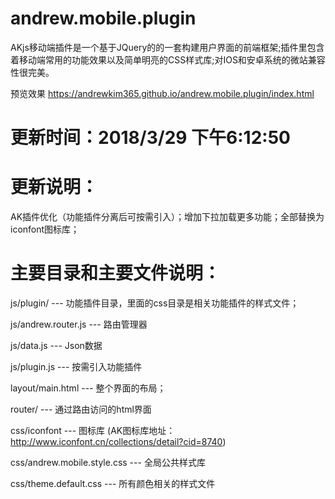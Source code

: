 # andrew.mobile.plugin
AKjs移动端插件是一个基于JQuery的的一套构建用户界面的前端框架;插件里包含着移动端常用的功能效果以及简单明亮的CSS样式库;对IOS和安卓系统的微站兼容性很完美。

预览效果 https://andrewkim365.github.io/andrew.mobile.plugin/index.html

# 更新时间：2018/3/29 下午6:12:50

# 更新说明：

AK插件优化（功能插件分离后可按需引入）；增加下拉加载更多功能；全部替换为iconfont图标库；

# 主要目录和主要文件说明：

js/plugin/  --- 功能插件目录，里面的css目录是相关功能插件的样式文件；

js/andrew.router.js --- 路由管理器

js/data.js --- Json数据

js/plugin.js  --- 按需引入功能插件

layout/main.html  --- 整个界面的布局；

router/  --- 通过路由访问的html界面

css/iconfont  --- 图标库 (AK图标库地址：http://www.iconfont.cn/collections/detail?cid=8740)

css/andrew.mobile.style.css  --- 全局公共样式库

css/theme.default.css  --- 所有颜色相关的样式文件
